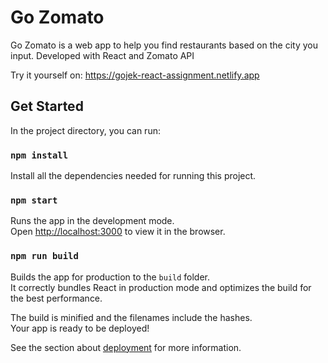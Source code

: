 # Go Zomato

Go Zomato is a web app to help you find restaurants based on the city you input. Developed with React and Zomato API

Try it yourself on: https://gojek-react-assignment.netlify.app

## Get Started

In the project directory, you can run:

### `npm install`

Install all the dependencies needed for running this project.

### `npm start`

Runs the app in the development mode.<br />
Open [http://localhost:3000](http://localhost:3000) to view it in the browser.

### `npm run build`

Builds the app for production to the `build` folder.<br />
It correctly bundles React in production mode and optimizes the build for the best performance.

The build is minified and the filenames include the hashes.<br />
Your app is ready to be deployed!

See the section about [deployment](https://facebook.github.io/create-react-app/docs/deployment) for more information.